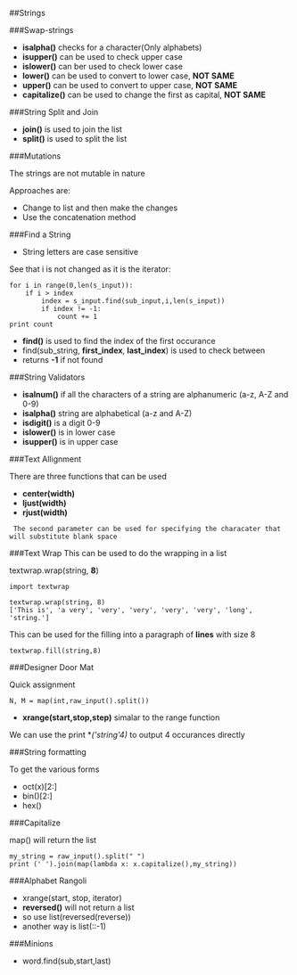 ##Strings

###Swap-strings


*  **isalpha()** checks for a character(Only alphabets)
*  **isupper()** can be used to check upper case
*  **islower()** can ber used to check lower case
*  **lower()** can be used to convert to lower case, **NOT SAME**
*  **upper()** can be used to convert to upper case, **NOT SAME**
*  **capitalize()** can be used to change the first as capital, **NOT SAME**


###String Split and Join

*  **join()** is used to join the list 
*  **split()** is used to split the list


###Mutations

The strings are not mutable in nature

Approaches are:

*  Change to list and then make the changes
*  Use the concatenation method

###Find a String

*  String letters are case sensitive

See that i is not changed as it is the iterator:

````
for i in range(0,len(s_input)):
    if i > index
        index = s_input.find(sub_input,i,len(s_input))
        if index != -1:
            count += 1
print count

````

*   **find()** is used to find the index of the first occurance
*   find(sub_string, **first_index**, **last_index**) is used to check between
*   returns **-1** if not found


###String Validators

*  **isalnum()** if all the characters of a string are alphanumeric (a-z, A-Z and 0-9)
*  **isalpha()**  string are alphabetical (a-z and A-Z)
*  **isdigit()** is a digit 0-9
*  **islower()** is in lower case
*  **isupper()** is in upper case

###Text Allignment

There are three functions that can be used

*   **center(width)**
*   **ljust(width)**
*   **rjust(width)**

 
`
The second parameter can be used for specifying the characater that will substitute blank space`

###Text Wrap
This can be used to do the wrapping in a list

textwrap.wrap(string, **8**)


```
import textwrap

textwrap.wrap(string, 8)
['This is', 'a very', 'very', 'very', 'very', 'very', 'long', 'string.'] 

```


This can be used for the filling into a paragraph of **lines** with size  8

`textwrap.fill(string,8)`

###Designer Door Mat

Quick assignment

`N, M = map(int,raw_input().split())`

*  **xrange(start,stop,step)** simalar to the range function

We can use the print **('string'*4)** to output 4 occurances directly


###String formatting

To get the various forms

*  oct(x)[2:]
*  bin()[2:]
*  hex()


###Capitalize 

map() will return the list

```
my_string = raw_input().split(" ")
print (' ').join(map(lambda x: x.capitalize(),my_string))

```

###Alphabet Rangoli

*   xrange(start, stop, iterator)
*   **reversed()** will not return a list
*   so use list(reversed(reverse))
*   another way is list(::-1)

###Minions

*  word.find(sub,start,last)






























